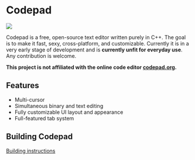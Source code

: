 # Codepad

![](https://user-images.githubusercontent.com/16830156/91629019-1cbf8800-e993-11ea-9c0b-9816f68e52c4.png)

Codepad is a free, open-source text editor written purely in C++. The goal is to make it fast, sexy, cross-platform, and customizable. Currently it is in a very early stage of development and is **currently unfit for everyday use**. Any contribution is welcome.

**This project is not affiliated with the online code editor [codepad.org](http://codepad.org).**

## Features

- Multi-cursor
- Simultaneous binary and text editing
- Fully customizable UI layout and appearance
- Full-featured tab system

## Building Codepad

[Building instructions](BUILD.md)
